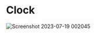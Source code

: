 # Clock

![Screenshot 2023-07-19 002045](https://github.com/rafiulkabir1999/Clock/assets/48178490/939dee36-a54c-4e51-b896-f38b212128f7)
